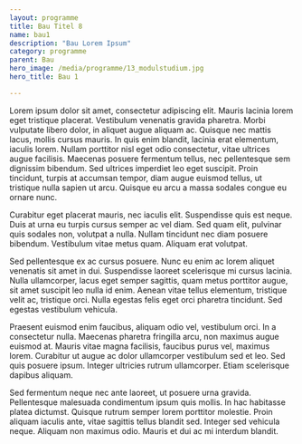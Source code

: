 ```yaml
---
layout: programme
title: Bau Titel 8
name: bau1
description: "Bau Lorem Ipsum"
category: programme
parent: Bau
hero_image: /media/programme/13_modulstudium.jpg
hero_title: Bau 1

---
```


Lorem ipsum dolor sit amet, consectetur adipiscing elit. Mauris lacinia lorem eget tristique placerat. Vestibulum venenatis gravida pharetra. Morbi vulputate libero dolor, in aliquet augue aliquam ac. Quisque nec mattis lacus, mollis cursus mauris. In quis enim blandit, lacinia erat elementum, iaculis lorem. Nullam porttitor nisl eget odio consectetur, vitae ultrices augue facilisis. Maecenas posuere fermentum tellus, nec pellentesque sem dignissim bibendum. Sed ultrices imperdiet leo eget suscipit. Proin tincidunt, turpis at accumsan tempor, diam augue euismod tellus, ut tristique nulla sapien ut arcu. Quisque eu arcu a massa sodales congue eu ornare nunc.

Curabitur eget placerat mauris, nec iaculis elit. Suspendisse quis est neque. Duis at urna eu turpis cursus semper ac vel diam. Sed quam elit, pulvinar quis sodales non, volutpat a nulla. Nullam tincidunt nec diam posuere bibendum. Vestibulum vitae metus quam. Aliquam erat volutpat.

Sed pellentesque ex ac cursus posuere. Nunc eu enim ac lorem aliquet venenatis sit amet in dui. Suspendisse laoreet scelerisque mi cursus lacinia. Nulla ullamcorper, lacus eget semper sagittis, quam metus porttitor augue, sit amet suscipit leo nulla id enim. Aenean vitae tellus elementum, tristique velit ac, tristique orci. Nulla egestas felis eget orci pharetra tincidunt. Sed egestas vestibulum vehicula.

Praesent euismod enim faucibus, aliquam odio vel, vestibulum orci. In a consectetur nulla. Maecenas pharetra fringilla arcu, non maximus augue euismod at. Mauris vitae magna facilisis, faucibus purus vel, maximus lorem. Curabitur ut augue ac dolor ullamcorper vestibulum sed et leo. Sed quis posuere ipsum. Integer ultricies rutrum ullamcorper. Etiam scelerisque dapibus aliquam.

Sed fermentum neque nec ante laoreet, ut posuere urna gravida. Pellentesque malesuada condimentum ipsum quis mollis. In hac habitasse platea dictumst. Quisque rutrum semper lorem porttitor molestie. Proin aliquam iaculis ante, vitae sagittis tellus blandit sed. Integer sed vehicula neque. Aliquam non maximus odio. Mauris et dui ac mi interdum blandit. 
